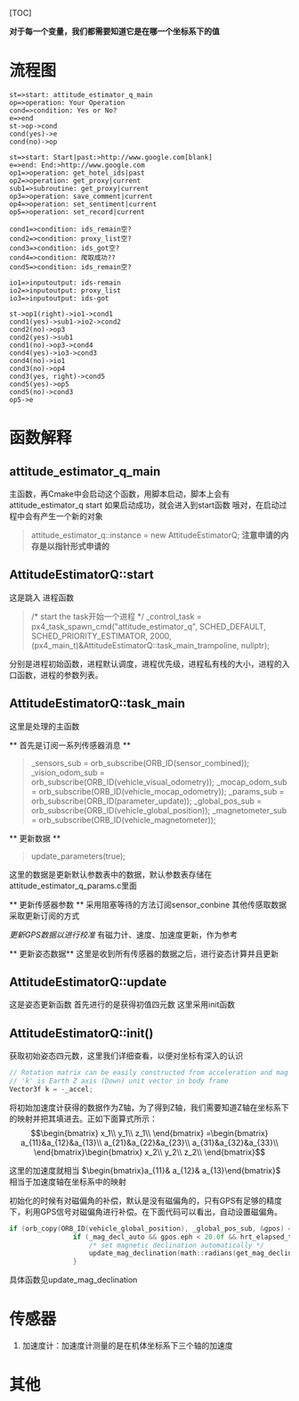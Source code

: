 [TOC]

**对于每一个变量，我们都需要知道它是在哪一个坐标系下的值**

# 流程图
```flow
st=>start: attitude_estimator_q_main
op=>operation: Your Operation
cond=>condition: Yes or No?
e=>end
st->op->cond
cond(yes)->e
cond(no)->op
```

```flow
st=>start: Start|past:>http://www.google.com[blank]
e=>end: End:>http://www.google.com
op1=>operation: get_hotel_ids|past
op2=>operation: get_proxy|current
sub1=>subroutine: get_proxy|current
op3=>operation: save_comment|current
op4=>operation: set_sentiment|current
op5=>operation: set_record|current

cond1=>condition: ids_remain空?
cond2=>condition: proxy_list空?
cond3=>condition: ids_got空?
cond4=>condition: 爬取成功??
cond5=>condition: ids_remain空?

io1=>inputoutput: ids-remain
io2=>inputoutput: proxy_list
io3=>inputoutput: ids-got

st->op1(right)->io1->cond1
cond1(yes)->sub1->io2->cond2
cond2(no)->op3
cond2(yes)->sub1
cond1(no)->op3->cond4
cond4(yes)->io3->cond3
cond4(no)->io1
cond3(no)->op4
cond3(yes, right)->cond5
cond5(yes)->op5
cond5(no)->cond3
op5->e
```

# 函数解释
## attitude_estimator_q_main
主函数，再Cmake中会启动这个函数，用脚本启动，脚本上会有 attitude_estimator_q start
如果启动成功，就会进入到start函数
哦对，在启动过程中会有产生一个新的对象
> attitude_estimator_q::instance = new AttitudeEstimatorQ;
**注意申请的内存是以指针形式申请的**

## AttitudeEstimatorQ::start
这是跳入 进程函数
> /* start the task开始一个进程 */
	_control_task = px4_task_spawn_cmd("attitude_estimator_q",
					   SCHED_DEFAULT,
					   SCHED_PRIORITY_ESTIMATOR,
					   2000,
					   (px4_main_t)&AttitudeEstimatorQ::task_main_trampoline,
					   nullptr);

分别是进程初始函数，进程默认调度，进程优先级，进程私有栈的大小，进程的入口函数，进程的参数列表。

## AttitudeEstimatorQ::task_main
这里是处理的主函数

** 首先是订阅一系列传感器消息 **

> _sensors_sub = orb_subscribe(ORB_ID(sensor_combined));
	_vision_odom_sub = orb_subscribe(ORB_ID(vehicle_visual_odometry));
	_mocap_odom_sub = orb_subscribe(ORB_ID(vehicle_mocap_odometry));
	_params_sub = orb_subscribe(ORB_ID(parameter_update));
	_global_pos_sub = orb_subscribe(ORB_ID(vehicle_global_position));
	_magnetometer_sub = orb_subscribe(ORB_ID(vehicle_magnetometer));

** 更新数据 **
> update_parameters(true);

这里的数据是更新默认参数表中的数据，默认参数表存储在attitude_estimator_q_params.c里面

** 更新传感器参数 **
采用阻塞等待的方法订阅sensor_conbine
其他传感取数据采取更新订阅的方式

*更新GPS数据以进行校准*
有磁力计、速度、加速度更新，作为参考


** 更新姿态数据**
这里是收到所有传感器的数据之后，进行姿态计算并且更新

## AttitudeEstimatorQ::update
这是姿态更新函数
首先进行的是获得初值四元数
这里采用init函数


## AttitudeEstimatorQ::init()
获取初始姿态四元数，这里我们详细查看，以便对坐标有深入的认识
```c++
// Rotation matrix can be easily constructed from acceleration and mag field vectors
// 'k' is Earth Z axis (Down) unit vector in body frame
Vector3f k = -_accel;
```
将初始加速度计获得的数据作为Z轴，为了得到Z轴，我们需要知道Z轴在坐标系下的映射并把其填进去。正如下面算式所示：
$$\begin{bmatrix}
x_1\\
y_1\\
z_1\\
\end{bmatrix}
=\begin{bmatrix}
a_{11}&a_{12}&a_{13}\\
a_{21}&a_{22}&a_{23}\\
a_{31}&a_{32}&a_{33}\\
\end{bmatrix}\begin{bmatrix}
x_2\\
y_2\\
z_2\\
\end{bmatrix}​$$

这里的加速度就相当 $\begin{bmatrix}a_{11}& a_{12}& a_{13}\end{bmatrix}$
相当于加速度轴在坐标系中的映射

初始化的时候有对磁偏角的补偿，默认是没有磁偏角的，只有GPS有足够的精度下，利用GPS信号对磁偏角进行补偿。在下面代码可以看出，自动设置磁偏角。
```c++
if (orb_copy(ORB_ID(vehicle_global_position), _global_pos_sub, &gpos) == PX4_OK) {
				if (_mag_decl_auto && gpos.eph < 20.0f && hrt_elapsed_time(&gpos.timestamp) < 1000000) {
					/* set magnetic declination automatically */
					update_mag_declination(math::radians(get_mag_declination(gpos.lat, gpos.lon)));
				}
```
具体函数见update_mag_declination

# 传感器
1. 加速度计：加速度计测量的是在机体坐标系下三个轴的加速度

# 其他